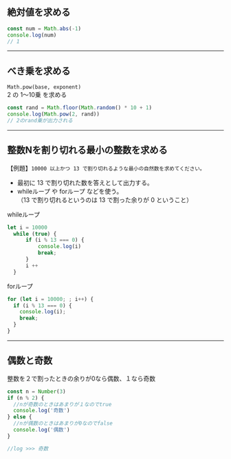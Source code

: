 ## 絶対値を求める
```js
const num = Math.abs(-1)
console.log(num)
// 1
```
***
## べき乗を求める
`Math.pow(base, exponent)`  
2 の 1〜10乗 を求める
```js
const rand = Math.floor(Math.random() * 10 + 1)
console.log(Math.pow(2, rand))
// 2のrand乗が出力される
```

***
## 整数Nを割り切れる最小の整数を求める
【例題】`10000 以上かつ 13 で割り切れるような最小の自然数を求めてください。`  
- 最初に 13 で割り切れた数を答えとして出力する。  
- whileループ や forループ などを使う。  
（13 で割り切れるというのは 13 で割った余りが 0 ということ）

whileループ
```js
let i = 10000
  while (true) {
      if (i % 13 === 0) {
          console.log(i)
          break;
      }
      i ++
  }
```
forループ
```js
for (let i = 10000; ; i++) {
  if (i % 13 === 0) {
    console.log(i);
    break;
  }
}
```
***
## 偶数と奇数
整数を２で割ったときの余りが0なら偶数、１なら奇数
```js
const n = Number(3)
if (n % 2) {
  //nが奇数のときはあまりが１なのでtrue
  console.log('奇数')
} else {
  //nが偶数のときはあまりが0なのでfalse
  console.log('偶数')
}

//log >>> 奇数
```